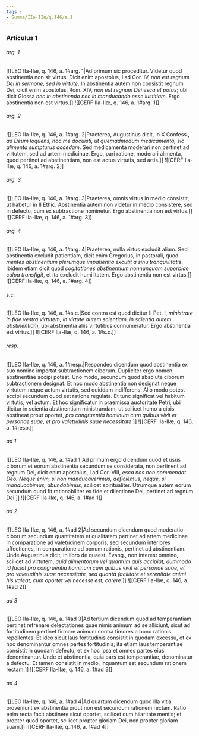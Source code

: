 ```yaml
---
tags : 
- Summa/IIa-IIæ/q.146/a.1
---
```


### Articulus 1

###### arg. 1
![[LEO IIa-IIæ, q. 146, a. 1#arg. 1|Ad primum sic proceditur. Videtur quod abstinentia non sit virtus. Dicit enim apostolus, I ad Cor. IV, *non est regnum Dei in sermone, sed in virtute*. In abstinentia autem non consistit regnum Dei, dicit enim apostolus, Rom. XIV, *non est regnum Dei esca et potus*; ubi dicit Glossa *nec in abstinendo nec in manducando esse iustitiam*. Ergo abstinentia non est virtus.]]
![[CERF IIa-IIæ, q. 146, a. 1#arg. 1]]

###### arg. 2
![[LEO IIa-IIæ, q. 146, a. 1#arg. 2|Praeterea, Augustinus dicit, in X Confess., *ad Deum loquens, hoc me docuisti, ut quemadmodum medicamenta, sic alimenta sumpturus accedam*. Sed medicamenta moderari non pertinet ad virtutem, sed ad artem medicinae. Ergo, pari ratione, moderari alimenta, quod pertinet ad abstinentiam, non est actus virtutis, sed artis.]]
![[CERF IIa-IIæ, q. 146, a. 1#arg. 2]]

###### arg. 3
![[LEO IIa-IIæ, q. 146, a. 1#arg. 3|Praeterea, omnis virtus in medio consistit, ut habetur in II Ethic. Abstinentia autem non videtur in medio consistere, sed in defectu, cum ex subtractione nominetur. Ergo abstinentia non est virtus.]]
![[CERF IIa-IIæ, q. 146, a. 1#arg. 3]]

###### arg. 4
![[LEO IIa-IIæ, q. 146, a. 1#arg. 4|Praeterea, nulla virtus excludit aliam. Sed abstinentia excludit patientiam, dicit enim Gregorius, in pastorali, quod *mentes abstinentium plerumque impatientia excutit a sinu tranquillitatis*. Ibidem etiam dicit quod *cogitationes abstinentium nonnunquam superbiae culpa transfigit*, et ita excludit humilitatem. Ergo abstinentia non est virtus.]]
![[CERF IIa-IIæ, q. 146, a. 1#arg. 4]]

###### s.c.
![[LEO IIa-IIæ, q. 146, a. 1#s.c.|Sed contra est quod dicitur II Pet. I, *ministrate in fide vestra virtutem, in virtute autem scientiam, in scientia autem abstinentiam*, ubi abstinentia aliis virtutibus connumeratur. Ergo abstinentia est virtus.]]
![[CERF IIa-IIæ, q. 146, a. 1#s.c.]]

###### resp.
![[LEO IIa-IIæ, q. 146, a. 1#resp.|Respondeo dicendum quod abstinentia ex suo nomine importat subtractionem ciborum. Dupliciter ergo nomen abstinentiae accipi potest. Uno modo, secundum quod absolute ciborum subtractionem designat. Et hoc modo abstinentia non designat neque virtutem neque actum virtutis, sed quiddam indifferens. Alio modo potest accipi secundum quod est ratione regulata. Et tunc significat vel habitum virtutis, vel actum. Et hoc significatur in praemissa auctoritate Petri, ubi dicitur in scientia abstinentiam ministrandam, ut scilicet homo a cibis abstineat prout oportet, *pro congruentia hominum cum quibus vivit et personae suae, et pro valetudinis suae necessitate*.]]
![[CERF IIa-IIæ, q. 146, a. 1#resp.]]

###### ad 1
![[LEO IIa-IIæ, q. 146, a. 1#ad 1|Ad primum ergo dicendum quod et usus ciborum et eorum abstinentia secundum se considerata, non pertinent ad regnum Dei, dicit enim apostolus, I ad Cor. VIII, *esca nos non commendat Deo. Neque enim, si non manducaverimus, deficiemus, neque, si manducabimus, abundabimus*, scilicet spiritualiter. Utrumque autem eorum secundum quod fit rationabiliter ex fide et dilectione Dei, pertinet ad regnum Dei.]]
![[CERF IIa-IIæ, q. 146, a. 1#ad 1]]

###### ad 2
![[LEO IIa-IIæ, q. 146, a. 1#ad 2|Ad secundum dicendum quod moderatio ciborum secundum quantitatem et qualitatem pertinet ad artem medicinae in comparatione ad valetudinem corporis, sed secundum interiores affectiones, in comparatione ad bonum rationis, pertinet ad abstinentiam. Unde Augustinus dicit, in libro de quaest. Evang., non interest omnino, scilicet ad virtutem, *quid alimentorum vel quantum quis accipiat, dummodo id faciat pro congruentia hominum cum quibus vivit et personae suae, et pro valetudinis suae necessitate, sed quanta facilitate et serenitate animi his valeat, cum oportet vel necesse est, carere*.]]
![[CERF IIa-IIæ, q. 146, a. 1#ad 2]]

###### ad 3
![[LEO IIa-IIæ, q. 146, a. 1#ad 3|Ad tertium dicendum quod ad temperantiam pertinet refrenare delectationes quae nimis animum ad se alliciunt, sicut ad fortitudinem pertinet firmare animum contra timores a bono rationis repellentes. Et ideo sicut laus fortitudinis consistit in quodam excessu, et ex hoc denominantur omnes partes fortitudinis; ita etiam laus temperantiae consistit in quodam defectu, et ex hoc ipsa et omnes partes eius denominantur. Unde et abstinentia, quia pars est temperantiae, denominatur a defectu. Et tamen consistit in medio, inquantum est secundum rationem rectam.]]
![[CERF IIa-IIæ, q. 146, a. 1#ad 3]]

###### ad 4
![[LEO IIa-IIæ, q. 146, a. 1#ad 4|Ad quartum dicendum quod illa vitia proveniunt ex abstinentia prout non est secundum rationem rectam. Ratio enim recta facit abstinere sicut oportet, scilicet cum hilaritate mentis; et propter quod oportet, scilicet propter gloriam Dei, non propter gloriam suam.]]
![[CERF IIa-IIæ, q. 146, a. 1#ad 4]]

